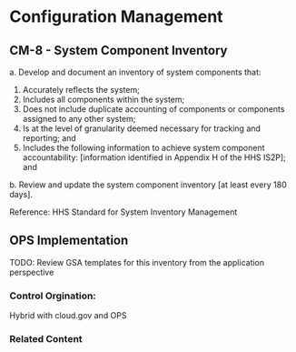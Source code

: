 # Configuration Management
## CM-8 - System Component Inventory

a. Develop and document an inventory of system components that:

1. Accurately reflects the system;<br />
2. Includes all components within the system;<br />
3. Does not include duplicate accounting of components or components assigned to any other system;<br />
4. Is at the level of granularity deemed necessary for tracking and reporting; and<br />
5. Includes the following information to achieve system component accountability: [information identified in Appendix H of the HHS IS2P]; and<br />

b. Review and update the system component inventory [at least every 180 days].

Reference:
HHS Standard for System Inventory Management

## OPS Implementation

TODO: Review GSA templates for this inventory from the application perspective

### Control Orgination:
Hybrid with cloud.gov and OPS

### Related Content
